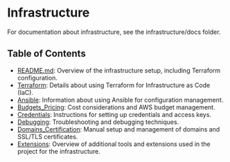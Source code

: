 # Infrastructure
For documentation about infrastructure, see the infrastructure/docs folder.

## Table of Contents
- [README.md](./infrastructure/README.md): Overview of the infrastructure setup, including Terraform configuration.
- [Terraform](./infrastructure/Terraform.md): Details about using Terraform for Infrastructure as Code (IaC).
- [Ansible](./infrastructure/Ansible.md): Information about using Ansible for configuration management.
- [Budgets_Pricing](./infrastructure/Budgets_Pricing.md): Cost considerations and AWS budget management.
- [Credentials](./infrastructure/Credentials.md): Instructions for setting up credentials and access keys.
- [Debugging](./infrastructure/Debugging.md): Troubleshooting and debugging techniques.
- [Domains_Certification](./infrastructure/Domains_Cerficiation.md): Manual setup and management of domains and SSL/TLS certificates.
- [Extensions](./infrastructure/Extensions.md): Overview of additional tools and extensions used in the project for the infrastructure.
